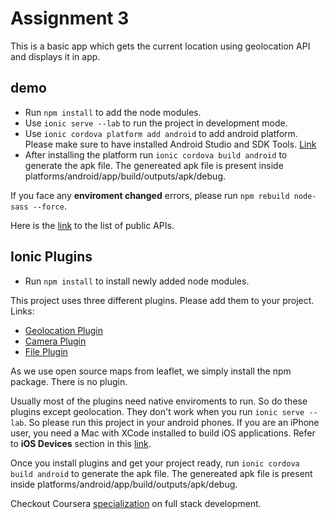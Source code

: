 # Assignment 3
This is a basic app which gets the current location using geolocation API and displays it in app.

## demo

- Run ```npm install``` to add the node modules.
- Use ```ionic serve --lab``` to run the project in development mode.
- Use ```ionic cordova platform add android``` to add android platform. Please make sure to have installed Android Studio and   SDK Tools. [Link](https://developer.android.com/studio/intro/update)
- After installing the platform run ```ionic cordova build android``` to generate the apk file. The genereated apk file is present inside platforms/android/app/build/outputs/apk/debug.

If you face any **enviroment changed** errors, please run ```npm rebuild node-sass --force```.

Here is the [link](https://github.com/toddmotto/public-apis) to the list of public APIs.

## Ionic Plugins

- Run ```npm install``` to install newly added node modules.

This project uses three different plugins. Please add them to your project.
Links:
  - [Geolocation Plugin](https://ionicframework.com/docs/native/geolocation/)
  - [Camera Plugin](https://ionicframework.com/docs/native/camera/)
  - [File Plugin](https://ionicframework.com/docs/native/file/)
  
As we use open source maps from leaflet, we simply install the npm package. There is no plugin. 

Usually most of the plugins need native enviroments to run. So do these plugins except geolocation. They don't work when you run ```ionic serve --lab```. So please run this project in your android phones. If you are an iPhone user, you need a Mac with XCode installed to build iOS applications. Refer to **iOS Devices** section in this [link](https://ionicframework.com/docs/intro/deploying/).

Once you install plugins and get your project ready, run ```ionic cordova build android``` to generate the apk file. The genereated apk file is present inside platforms/android/app/build/outputs/apk/debug.

Checkout Coursera [specialization](https://www.coursera.org/specializations/full-stack-mobile-app-development) on full stack development.
